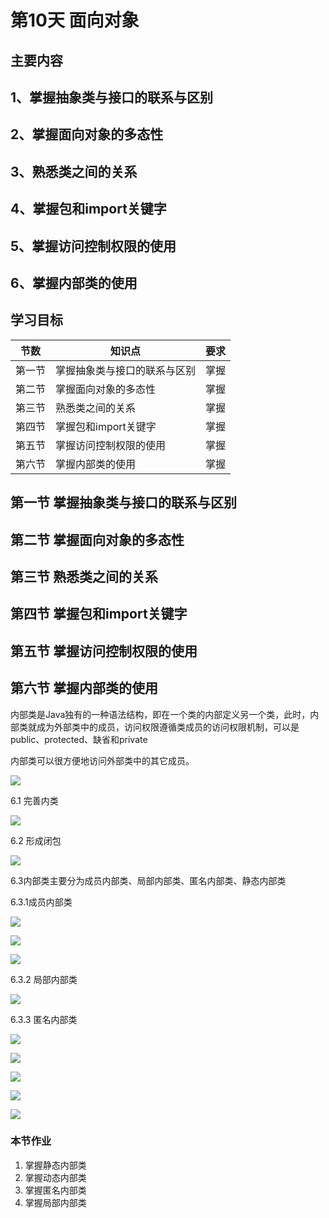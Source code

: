 # 第10天 面向对象

## 主要内容

## 1、掌握抽象类与接口的联系与区别

## 2、掌握面向对象的多态性

## 3、熟悉类之间的关系

## 4、掌握包和import关键字

## 5、掌握访问控制权限的使用

## 6、掌握内部类的使用

## 学习目标

| 节数   | 知识点                       | 要求 |
|--------|------------------------------|------|
| 第一节 | 掌握抽象类与接口的联系与区别 | 掌握 |
| 第二节 | 掌握面向对象的多态性         | 掌握 |
| 第三节 | 熟悉类之间的关系             | 掌握 |
| 第四节 | 掌握包和import关键字         | 掌握 |
| 第五节 | 掌握访问控制权限的使用       | 掌握 |
| 第六节 | 掌握内部类的使用             | 掌握 |

## 第一节 掌握抽象类与接口的联系与区别

## 第二节 掌握面向对象的多态性

## 第三节 熟悉类之间的关系

## 第四节 掌握包和import关键字

## 第五节 掌握访问控制权限的使用

## 第六节 掌握内部类的使用

内部类是Java独有的一种语法结构，即在一个类的内部定义另一个类，此时，内部类就成为外部类中的成员，访问权限遵循类成员的访问权限机制，可以是public、protected、缺省和private

内部类可以很方便地访问外部类中的其它成员。

![](media/759446d4d2d91a5a2134862b1a85e255.png)

6.1 完善内类

![](media/4e180802409c6993df53f86aeef8a45f.png)

6.2 形成闭包

![](media/225ebed210fc263f0716c6795d73146b.png)

6.3内部类主要分为成员内部类、局部内部类、匿名内部类、静态内部类

6.3.1成员内部类

![](media/e68e87be7ac7afe2dbfc8e32ff5446f0.png)

![](media/1e94694466553fdfebbd5a765f042c09.png)

![](media/34ea813fb275b45fac48c458ce136f95.png)

6.3.2 局部内部类

![](media/ac880bf73508c86b658a461aa4b70cbc.png)

6.3.3 匿名内部类

![](media/8bdf4ae80e0393e2d0f923b75c215f63.png)

![](media/250f55090fd7f17f8abfd20af78496b8.png)

![](media/7e6abb80c0ecbafe5e7556b5569c8fe4.png)

![](media/d37d44bb316cae7b7c4abbbb4f8bac4a.png)

![](media/0efe3327321f41d21aebfda651e5806c.png)

### 本节作业

1.  掌握静态内部类
2.  掌握动态内部类
3.  掌握匿名内部类
4.  掌握局部内部类
